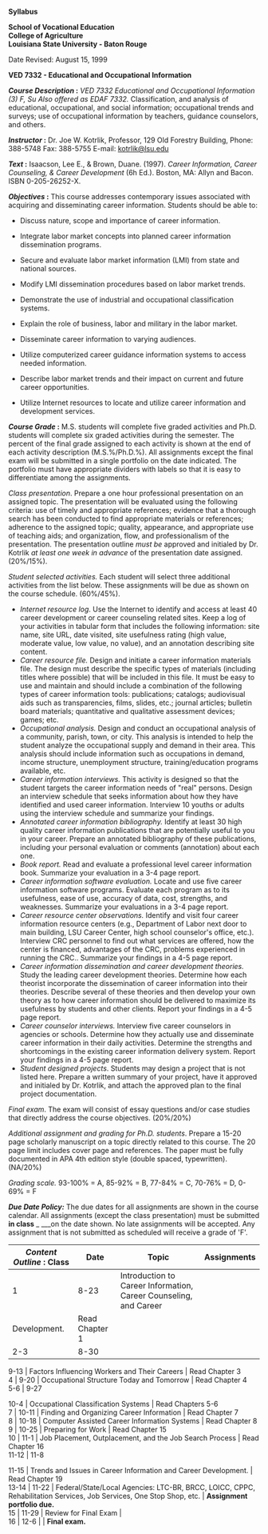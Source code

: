 **Syllabus**

**School of Vocational Education  
College of Agriculture  
Louisiana State University - Baton Rouge**

Date Revised: August 15, 1999

**VED 7332 - Educational and Occupational Information**

**_Course Description_ :** _VED 7332 Educational and Occupational Information
(3) F, Su Also offered as EDAF 7332._ Classification, and analysis of
educational, occupational, and social information; occupational trends and
surveys; use of occupational information by teachers, guidance counselors, and
others.

**_Instructor_ :** Dr. Joe W. Kotrlik, Professor, 129 Old Forestry Building,
Phone: 388-5748 Fax: 388-5755 E-mail: kotrlik@lsu.edu

**_Text_ :** Isaacson, Lee E., & Brown, Duane. (1997). _Career Information,
Career Counseling, & Career Development_ (6h Ed.). Boston, MA: Allyn and
Bacon. ISBN 0-205-26252-X.

**_Objectives_ :** This course addresses contemporary issues associated with
acquiring and disseminating career information. Students should be able to:  

  * Discuss nature, scope and importance of career information.

  * Integrate labor market concepts into planned career information dissemination programs.
  * Secure and evaluate labor market information (LMI) from state and national sources.
  * Modify LMI dissemination procedures based on labor market trends.
  * Demonstrate the use of industrial and occupational classification systems.
  * Explain the role of business, labor and military in the labor market.
  * Disseminate career information to varying audiences.
  * Utilize computerized career guidance information systems to access needed information.
  * Describe labor market trends and their impact on current and future career opportunities.
  * Utilize Internet resources to locate and utilize career information and development services.

**_Course Grade_ :** M.S. students will complete five graded activities and
Ph.D. students will complete six graded activities during the semester. The
percent of the final grade assigned to each activity is shown at the end of
each activity description (M.S.%/Ph.D.%). All assignments except the final
exam will be submitted in a single portfolio on the date indicated. The
portfolio must have appropriate dividers with labels so that it is easy to
differentiate among the assignments.

_Class presentation_. Prepare a one hour professional presentation on an
assigned topic. The presentation will be evaluated using the following
criteria: use of timely and appropriate references; evidence that a thorough
search has been conducted to find appropriate materials or references;
adherence to the assigned topic; quality, appearance, and appropriate use of
teaching aids; and organization, flow, and professionalism of the
presentation. The presentation outline _must be_ approved and initialed by Dr.
Kotrlik _at least one week in advance_ of the presentation date assigned.
(20%/15%).

_Student selected activities._ Each student will select three additional
activities from the list below. These assignments will be due as shown on the
course schedule. (60%/45%).

  * _Internet resource log_. Use the Internet to identify and access at least 40 career development or career counseling related sites. Keep a log of your activities in tabular form that includes the following information: site name, site URL, date visited, site usefulness rating (high value, moderate value, low value, no value), and an annotation describing site content.
  * _Career resource file._ Design and initiate a career information materials file. The design must describe the specific types of materials (including titles where possible) that will be included in this file. It must be easy to use and maintain and should include a combination of the following types of career information tools: publications; catalogs; audiovisual aids such as transparencies, films, slides, etc.; journal articles; bulletin board materials; quantitative and qualitative assessment devices; games; etc.
  * _Occupational analysis._ Design and conduct an occupational analysis of a community, parish, town, or city. This analysis is intended to help the student analyze the occupational supply and demand in their area. This analysis should include information such as occupations in demand, income structure, unemployment structure, training/education programs available, etc.
  * _Career information interviews._ This activity is designed so that the student targets the career information needs of "real" persons. Design an interview schedule that seeks information about how they have identified and used career information. Interview 10 youths or adults using the interview schedule and summarize your findings.
  * _Annotated career information bibliography._ Identify at least 30 high quality career information publications that are potentially useful to you in your career. Prepare an annotated bibliography of these publications, including your personal evaluation or comments (annotation) about each one.
  * _Book report._ Read and evaluate a professional level career information book. Summarize your evaluation in a 3-4 page report.
  * _Career information software evaluation._ Locate and use five career information software programs. Evaluate each program as to its usefulness, ease of use, accuracy of data, cost, strengths, and weaknesses. Summarize your evaluations in a 3-4 page report.
  * _Career resource center observations._ Identify and visit four career information resource centers (e.g., Department of Labor next door to main building, LSU Career Center, high school counselor's office, etc.). Interview CRC personnel to find out what services are offered, how the center is financed, advantages of the CRC, problems experienced in running the CRC.. Summarize your findings in a 4-5 page report.
  * _Career information dissemination and career development theories._ Study the leading career development theories. Determine how each theorist incorporate the dissemination of career information into their theories. Describe several of these theories and then develop your own theory as to how career information should be delivered to maximize its usefulness by students and other clients. Report your findings in a 4-5 page report.
  * _Career counselor interviews._ Interview five career counselors in agencies or schools. Determine how they actually use and disseminate career information in their daily activities. Determine the strengths and shortcomings in the existing career information delivery system. Report your findings in a 4-5 page report.
  * _Student designed projects_. Students may design a project that is not listed here. Prepare a written summary of your project, have it approved and initialed by Dr. Kotrlik, and attach the approved plan to the final project documentation.

_Final exam_. The exam will consist of essay questions and/or case studies
that directly address the course objectives. (20%/20%)

_Additional assignment and grading for Ph.D. students_. Prepare a 15-20 page
scholarly manuscript on a topic directly related to this course. The 20 page
limit includes cover page and references. The paper must be fully documented
in APA 4th edition style (double spaced, typewritten). (NA/20%)

_Grading scale._ 93-100% = A, 85-92% = B, 77-84% = C, 70-76% = D, 0-69% = F

**_Due Date Policy:_** The due dates for all assignments are shown in the
course calendar. All assignments (except the class presentation) must be
submitted **__in class__** _ ___on the date shown. No late assignments will be
accepted. Any assignment that is not submitted as scheduled will receive a
grade of 'F'.

**_Content Outline_ :** **Class** | **Date** | **Topic** | **Assignments**  
---|---|---|---  
1 | 8-23 | Introduction to Career Information, Career Counseling, and Career
Development. | Read Chapter 1  
2-3 | 8-30

9-13 | Factors Influencing Workers and Their Careers | Read Chapter 3  
4 | 9-20 | Occupational Structure Today and Tomorrow | Read Chapter 4  
5-6 | 9-27

10-4 | Occupational Classification Systems | Read Chapters 5-6  
7 | 10-11 | Finding and Organizing Career Information | Read Chapter 7  
8 | 10-18 | Computer Assisted Career Information Systems | Read Chapter 8  
9 | 10-25 | Preparing for Work | Read Chapter 15  
10 | 11-1 | Job Placement, Outplacement, and the Job Search Process | Read
Chapter 16  
11-12 | 11-8

11-15 | Trends and Issues in Career Information and Career Development. | Read
Chapter 19  
13-14 | 11-22 | Federal/State/Local Agencies: LTC-BR, BRCC, LOICC, CPPC,
Rehabilitation Services, Job Services, One Stop Shop, etc. | **Assignment
portfolio due.**  
15 | 11-29 | Review for Final Exam |  
16 | 12-6 |  | **Final exam.**


